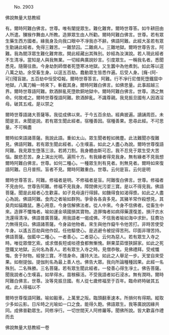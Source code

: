 ﻿　　No. 2903

佛說無量大慈教經

有。爾時阿難白佛言。世尊。唯有闡提眾生。難化難育。爾時世尊答。如牛耕田由人所遣。獼猴作舞由人所教。造罪眾生由人所勸。爾時阿難白佛言。世尊。若有眾生藥生西方國者。緣我身及向我口眼中不凈我亦不辭。佛語阿難。此經大圣若有眾生勤誦此經者。免得三難苦。一難禁囚。二難病人。三難地獄。爾時世尊告言。阿難。我為閻浮眾生難化難育故。開此經藏出其殊別。妙經為汝演說。若人現此經者不生清凈。當知是人與我無業。一切經典廣說妙言。引度眾生。一稱我名者。悉聞悉見。隨聲往救。今身劫剝師僧者死墮寒冰地獄。又生蠶中為他煮剝。如此等以逕八萬之劫。余受畜生身。以逕五百劫。蠢動眾生皆悉作遍。后受人身。[癃-(阿-可)]殘盲跛。五百劫中恒受啞報。爾時世尊答言。阿難。行不凈行尼僧死墮鐵窟中地獄。八萬刀輪一時來下。斬截其身。爾時阿難白佛言。如佛思量。此事超越三界。爾時世尊語阿難。飲酒醉亂死墮飲銅地獄中。爾時阿難白佛言。世尊。酒之無命。何故戒之。爾時世尊復語阿難。飲酒醉亂。不識尊親。我見振旦國有人因酒淫母。破其五戒。是以禁之

爾時世尊語諸大菩薩等。我從成佛以來。于今五百余劫。經典披遍。讀誦周匝。未聞是言。未聞是說。若有眾生聞此經者。宿種善因。宿種善果。思尋此經。不可思量。不可稱盡

爾時如來語諸菩薩。我說此語。重如太山。眾生聞者輕如微塵。此法難聞亦復難見。佛語阿難。若有眾生聞此經者。心生嘆喜。如此之人盡心為說。爾時世尊復語阿難。我見眾生墮落三涂。若將刀割。我身體由斯可忍。我不忍見于眾生受大苦惱。酸悲忍苦。身上演出光明。遍照十方。有我緣者得見我身。無有緣者不見我想爾時阿難白佛言。世尊。如何二種心。一種眾生則有見者。則無見者。爾時如來復語阿難。日月普照。盲者不見。爾時阿難重白。世尊。云何是盲。云何是明

爾時世尊答言。阿難。修福者是明。不修福者是盲。阿難復白佛言。世尊。修福者不見由何。世尊告阿難。修福不見我身。障閉佛光污埿三寶。是以不得見我。佛語菩薩。聞是此經者心生歡喜。如子見母遠行得歸。如饑得食如渴得漿。如此之人盡心為說。佛語阿難。食肉之者喻如群狗。爭骨各各貪多見。其豬羊常作殺想見。其臭肉如貓趣鼠。惠心用意。今身信解佛法者。從人中來。今身不信佛者。從畜生中來。造罪不懺悔者。喻如運金填國損其寶物。造罪悔者如病得藥還復差。損汗衣水洗還得清凈。佛語普廣菩薩。用我語者一偈成佛。不信我者喻如海中求針。狂費功力無得見曰。佛語諸菩薩。今身盜他物者。來生與他作癡牛令他苦打。非時苦使受牛身。以遙五百劫與他作奴。任他驅使心。是逃避令被捉得苦刑。印面非理苦持。佛語菩薩。伽藍中二種心。一者善心。二者惡心。云何為惡人。若有眾生入寺之時。唯從眾僧乞索。或求僧長短或啖德食都無慚愧。餅果菜茹懷狹歸家。如此之死墮鐵叉地獄。云何名為善人。若有眾生入寺之時。見僧恭敬。見佛禮拜。受戒懺悔。舍于財物。經營三寶。不惜身命。護持大法。如此之人舉足一步。天堂自來受果。如樹提伽。提伽則名為最上善人也。佛告大眾。我向所論種種因果。此經一名殊別。二名殊勝。三名菩薩。若有眾生聞此經者。一發善心得生凈土。佛告菩薩。聞我說者心生嘆喜。如旱得水。苗稼蘇活。不受我語者如石浸水。無有潤時。爾時阿難白佛言。世尊。汝等見振旦國。有人從七歲修福至于百年。臨命終時破其五戒。此人得福以不

爾時世尊復語阿難。喻如轂車。上萬里之阪。臨頭翻車速本。所損何有得期。縱取少多如云影。日斥時之光喻如一口之食。能得久飽。佛語眾生。我等廣說因緣共同。成佛普勸眾生。同修凈行。一切世間天人阿修羅等。聞佛所說。皆大歡喜作禮而去

佛說無量大慈教經一卷
